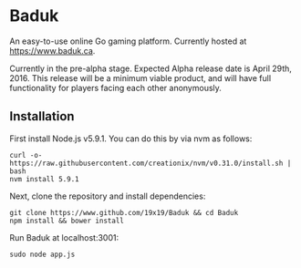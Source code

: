 # Baduk

An easy-to-use online Go gaming platform. Currently hosted at https://www.baduk.ca.

Currently in the pre-alpha stage. Expected Alpha release date is April 29th, 2016. This release will be a minimum viable product, and will have full functionality for players facing each other anonymously.

## Installation

First install Node.js v5.9.1. You can do this by via nvm as follows:

```
curl -o- https://raw.githubusercontent.com/creationix/nvm/v0.31.0/install.sh | bash
nvm install 5.9.1
```

Next, clone the repository and install dependencies:

```
git clone https://www.github.com/19x19/Baduk && cd Baduk
npm install && bower install
```

Run Baduk at localhost:3001:

```
sudo node app.js
```
